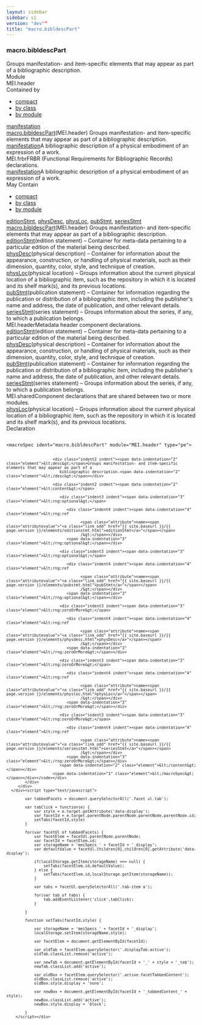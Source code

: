 ```yaml
---
layout: sidebar
sidebar: s1
version: "dev""
title: "macro.bibldescPart"
---
```

<div class="specPage">
   <div class="macrogroupSpec">
      <h3 id="macro.bibldescPart">macro.bibldescPart</h3>
      <div class="specs">
         <div class="desc">Groups manifestation- and item-specific elements that may appear as part of a
            bibliographic description.
         </div>
         <div class="facet module">
            <div class="label">Module</div>
            <div class="statement text">MEI.header</div>
         </div>
         <div class="facet containedBy" id="containedBy">
            <div class="label">Contained by</div>
            <div class="statement classes list">
               <ul class="tab">
                  <li class="tab-item"><a data-display="compact" id="containedBy_compact_tab" href="#containedBy" class="displayTab active">compact</a></li>
                  <li class="tab-item"><a data-display="class" id="containedBy_class_tab" href="#containedBy" class="displayTab">by class</a></li>
                  <li class="tab-item"><a data-display="module" id="containedBy_module_tab" href="#containedBy" class="displayTab">by module</a></li>
               </ul>
               <div id="containedBy_tabbedContent_compact" class="facetTabbedContent compact active"><span class="ident element" title="A bibliographic description of a physical embodiment of an expression of a work."><a class="link_odd_elementSpec" href="{{ site.baseurl }}/{{ page.version }}/elements/manifestation.html">manifestation</a></span></div>
               <div id="containedBy_tabbedContent_class" class="facetTabbedContent class">
                  <div class="classBox" title="macro.bibldescPart">
                     <div class="classHeading"><label class="classLabel"><a class="classLink" href="{{ site.baseurl }}/{{ page.version }}/macro-groups/macro.bibldescpart.html">macro.bibldescPart</a></label><span class="classDesc">(MEI.header) Groups manifestation- and item-specific elements that may appear as part
                           of a bibliographic description.</span></div>
                     <div class="classContent">
                        <div class="elementDef def"><span class="ident element" title="A bibliographic description of a physical embodiment of an expression of a work."><a class="link_odd_elementSpec" href="{{ site.baseurl }}/{{ page.version }}/elements/manifestation.html">manifestation</a></span><span class="elementDesc desc">A bibliographic description of a physical embodiment of an expression of a work.</span></div>
                     </div>
                  </div>
               </div>
               <div id="containedBy_tabbedContent_module" class="facetTabbedContent module">
                  <div class="classBox" title="MEI.frbr">
                     <div class="classHeading"><label class="classLabel">MEI.frbr</label><span class="classDesc">FRBR (Functional Requirements for Bibliographic Records) declarations.</span></div>
                     <div class="classContent">
                        <div class="elementRef"><a class="link_odd_elementSpec" href="{{ site.baseurl }}/{{ page.version }}/elements/manifestation.html">manifestation</a><span class="elementDesc">A bibliographic description of a physical embodiment of an expression of a work.</span></div>
                     </div>
                  </div>
               </div>
            </div>
         </div>
         <div class="facet mayContain" id="mayContain">
            <div class="label">May Contain</div>
            <div class="statement classes list">
               <ul class="tab">
                  <li class="tab-item"><a data-display="compact" id="mayContain_compact_tab" href="#mayContain" class="displayTab active">compact</a></li>
                  <li class="tab-item"><a data-display="class" id="mayContain_class_tab" href="#mayContain" class="displayTab">by class</a></li>
                  <li class="tab-item"><a data-display="module" id="mayContain_module_tab" href="#mayContain" class="displayTab">by module</a></li>
               </ul>
               <div id="mayContain_tabbedContent_compact" class="facetTabbedContent compact active"><span class="ident element" title="(edition statement) – Container for meta-data pertaining to a particular edition of the material being described."><a class="link_odd_elementSpec" href="{{ site.baseurl }}/{{ page.version }}/elements/editionstmt.html">editionStmt</a></span>, <span class="ident element" title="(physical description) – Container for information about the appearance, construction, or handling of physical materials, such as their dimension, quantity, color, style, and technique of creation."><a class="link_odd_elementSpec" href="{{ site.baseurl }}/{{ page.version }}/elements/physdesc.html">physDesc</a></span>, <span class="ident element" title="(physical location) – Groups information about the current physical location of a bibliographic item, such as the repository in which it is located and its shelf mark(s), and its previous locations."><a class="link_odd_elementSpec" href="{{ site.baseurl }}/{{ page.version }}/elements/physloc.html">physLoc</a></span>, <span class="ident element" title="(publication statement) – Container for information regarding the publication or distribution of a bibliographic item, including the publisher's name and address, the date of publication, and other relevant details."><a class="link_odd_elementSpec" href="{{ site.baseurl }}/{{ page.version }}/elements/pubstmt.html">pubStmt</a></span>, <span class="ident element" title="(series statement) – Groups information about the series, if any, to which a publication belongs."><a class="link_odd_elementSpec" href="{{ site.baseurl }}/{{ page.version }}/elements/seriesstmt.html">seriesStmt</a></span></div>
               <div id="mayContain_tabbedContent_class" class="facetTabbedContent class">
                  <div class="classBox" title="macro.bibldescPart">
                     <div class="classHeading"><label class="classLabel"><a class="classLink" href="{{ site.baseurl }}/{{ page.version }}/macro-groups/macro.bibldescpart.html">macro.bibldescPart</a></label><span class="classDesc">(MEI.header) Groups manifestation- and item-specific elements that may appear as part
                           of a bibliographic description.</span></div>
                     <div class="classContent">
                        <div class="elementDef def"><span class="ident element" title="(edition statement) – Container for meta-data pertaining to a particular edition of the material being described."><a class="link_odd_elementSpec" href="{{ site.baseurl }}/{{ page.version }}/elements/editionstmt.html">editionStmt</a></span><span class="elementDesc desc">(edition statement) – Container for meta-data pertaining to a particular edition of
                              the
                              material being described.</span></div>
                        <div class="elementDef def"><span class="ident element" title="(physical description) – Container for information about the appearance, construction, or handling of physical materials, such as their dimension, quantity, color, style, and technique of creation."><a class="link_odd_elementSpec" href="{{ site.baseurl }}/{{ page.version }}/elements/physdesc.html">physDesc</a></span><span class="elementDesc desc">(physical description) – Container for information about the appearance, construction,
                              or
                              handling of physical materials, such as their dimension, quantity, color, style, and
                              technique
                              of creation.</span></div>
                        <div class="elementDef def"><span class="ident element" title="(physical location) – Groups information about the current physical location of a bibliographic item, such as the repository in which it is located and its shelf mark(s), and its previous locations."><a class="link_odd_elementSpec" href="{{ site.baseurl }}/{{ page.version }}/elements/physloc.html">physLoc</a></span><span class="elementDesc desc">(physical location) – Groups information about the current physical location of a
                              bibliographic item, such as the repository in which it is located and its shelf mark(s),
                              and
                              its previous locations.</span></div>
                        <div class="elementDef def"><span class="ident element" title="(publication statement) – Container for information regarding the publication or distribution of a bibliographic item, including the publisher's name and address, the date of publication, and other relevant details."><a class="link_odd_elementSpec" href="{{ site.baseurl }}/{{ page.version }}/elements/pubstmt.html">pubStmt</a></span><span class="elementDesc desc">(publication statement) – Container for information regarding the publication or
                              distribution of a bibliographic item, including the publisher's name and address,
                              the date of
                              publication, and other relevant details.</span></div>
                        <div class="elementDef def"><span class="ident element" title="(series statement) – Groups information about the series, if any, to which a publication belongs."><a class="link_odd_elementSpec" href="{{ site.baseurl }}/{{ page.version }}/elements/seriesstmt.html">seriesStmt</a></span><span class="elementDesc desc">(series statement) – Groups information about the series, if any, to which a publication
                              belongs.</span></div>
                     </div>
                  </div>
               </div>
               <div id="mayContain_tabbedContent_module" class="facetTabbedContent module">
                  <div class="classBox" title="MEI.header">
                     <div class="classHeading"><label class="classLabel">MEI.header</label><span class="classDesc">Metadata header component declarations.</span></div>
                     <div class="classContent">
                        <div class="elementRef" title="editionStmt"><a class="link_odd_elementSpec" href="{{ site.baseurl }}/{{ page.version }}/elements/editionstmt.html">editionStmt</a><span class="elementDesc">(edition statement) – Container for meta-data pertaining to a particular edition of
                              the
                              material being described.</span></div>
                        <div class="elementRef" title="physDesc"><a class="link_odd_elementSpec" href="{{ site.baseurl }}/{{ page.version }}/elements/physdesc.html">physDesc</a><span class="elementDesc">(physical description) – Container for information about the appearance, construction,
                              or
                              handling of physical materials, such as their dimension, quantity, color, style, and
                              technique
                              of creation.</span></div>
                        <div class="elementRef" title="pubStmt"><a class="link_odd_elementSpec" href="{{ site.baseurl }}/{{ page.version }}/elements/pubstmt.html">pubStmt</a><span class="elementDesc">(publication statement) – Container for information regarding the publication or
                              distribution of a bibliographic item, including the publisher's name and address,
                              the date of
                              publication, and other relevant details.</span></div>
                        <div class="elementRef" title="seriesStmt"><a class="link_odd_elementSpec" href="{{ site.baseurl }}/{{ page.version }}/elements/seriesstmt.html">seriesStmt</a><span class="elementDesc">(series statement) – Groups information about the series, if any, to which a publication
                              belongs.</span></div>
                     </div>
                  </div>
                  <div class="classBox" title="MEI.shared">
                     <div class="classHeading"><label class="classLabel">MEI.shared</label><span class="classDesc">Component declarations that are shared between two or more modules.</span></div>
                     <div class="classContent">
                        <div class="elementRef" title="physLoc"><a class="link_odd_elementSpec" href="{{ site.baseurl }}/{{ page.version }}/elements/physloc.html">physLoc</a><span class="elementDesc">(physical location) – Groups information about the current physical location of a
                              bibliographic item, such as the repository in which it is located and its shelf mark(s),
                              and
                              its previous locations.</span></div>
                     </div>
                  </div>
               </div>
            </div>
         </div>
         <div class="facet declaration">
            <div class="label">Declaration</div>
            <div class="statement declaration">
               <div class="code" xml:space="preserve" data-lang="ODD"><code>
                     <div class="indent1 indent"><span data-indentation="1" class="element">&lt;macroSpec <span class="attribute">ident=</span><span class="attributevalue">"macro.bibldescPart"</span> <span class="attribute">module=</span><span class="attributevalue">"MEI.header"</span> <span class="attribute">type=</span><span class="attributevalue">"pe"</span>&gt;</span>
                        
                        <div class="indent2 indent"><span data-indentation="2" class="element">&lt;desc&gt;</span>Groups manifestation- and item-specific elements that may appear as part of a
                           bibliographic description.<span data-indentation="2" class="element">&lt;/desc&gt;</span></div>
                        
                        <div class="indent2 indent"><span data-indentation="2" class="element">&lt;content&gt;</span>
                           
                           <div class="indent3 indent"><span data-indentation="3" class="element">&lt;rng:optional&gt;</span>
                              
                              <div class="indent4 indent"><span data-indentation="4" class="element">&lt;rng:ref
                                    
                                    <span class="attribute">name=<span class="attributevalue">"<a class="link_odd" href="{{ site.baseurl }}/{{ page.version }}/elements/editionstmt.html">editionStmt</a>"</span></span>
                                    /&gt;</span></div>
                              <span data-indentation="3" class="element">&lt;/rng:optional&gt;</span></div>
                           
                           <div class="indent3 indent"><span data-indentation="3" class="element">&lt;rng:optional&gt;</span>
                              
                              <div class="indent4 indent"><span data-indentation="4" class="element">&lt;rng:ref
                                    
                                    <span class="attribute">name=<span class="attributevalue">"<a class="link_odd" href="{{ site.baseurl }}/{{ page.version }}/elements/pubstmt.html">pubStmt</a>"</span></span>
                                    /&gt;</span></div>
                              <span data-indentation="3" class="element">&lt;/rng:optional&gt;</span></div>
                           
                           <div class="indent3 indent"><span data-indentation="3" class="element">&lt;rng:zeroOrMore&gt;</span>
                              
                              <div class="indent4 indent"><span data-indentation="4" class="element">&lt;rng:ref
                                    
                                    <span class="attribute">name=<span class="attributevalue">"<a class="link_odd" href="{{ site.baseurl }}/{{ page.version }}/elements/physdesc.html">physDesc</a>"</span></span>
                                    /&gt;</span></div>
                              <span data-indentation="3" class="element">&lt;/rng:zeroOrMore&gt;</span></div>
                           
                           <div class="indent3 indent"><span data-indentation="3" class="element">&lt;rng:zeroOrMore&gt;</span>
                              
                              <div class="indent4 indent"><span data-indentation="4" class="element">&lt;rng:ref
                                    
                                    <span class="attribute">name=<span class="attributevalue">"<a class="link_odd" href="{{ site.baseurl }}/{{ page.version }}/elements/physloc.html">physLoc</a>"</span></span>
                                    /&gt;</span></div>
                              <span data-indentation="3" class="element">&lt;/rng:zeroOrMore&gt;</span></div>
                           
                           <div class="indent3 indent"><span data-indentation="3" class="element">&lt;rng:zeroOrMore&gt;</span>
                              
                              <div class="indent4 indent"><span data-indentation="4" class="element">&lt;rng:ref
                                    
                                    <span class="attribute">name=<span class="attributevalue">"<a class="link_odd" href="{{ site.baseurl }}/{{ page.version }}/elements/seriesstmt.html">seriesStmt</a>"</span></span>
                                    /&gt;</span></div>
                              <span data-indentation="3" class="element">&lt;/rng:zeroOrMore&gt;</span></div>
                           <span data-indentation="2" class="element">&lt;/content&gt;</span></div>
                        <span data-indentation="1" class="element">&lt;/macroSpec&gt;</span></div></code></div>
            </div>
         </div>
      </div><script type="text/javascript">
            
            var tabbedFacets = document.querySelectorAll('.facet ul.tab');
            
            var tabClick = function(e) {
                var style = e.target.getAttribute('data-display');
                var facetId = e.target.parentNode.parentNode.parentNode.parentNode.id;
                setTabs(facetId,style)
            }
            
            for(var facetUl of tabbedFacets) {
                var facetElem = facetUl.parentNode.parentNode;
                var facetId = facetElem.id;
                var storageName = 'meiSpecs_' + facetId + '_display';
                var defaultValue = facetUl.children[0].children[0].getAttribute('data-display');
                
                if(localStorage.getItem(storageName) === null) {
                    setTabs(facetElem.id,defaultValue);
                } else {
                    setTabs(facetElem.id,localStorage.getItem(storageName));
                }
                
                var tabs = facetUl.querySelectorAll('.tab-item a');
                
                for(var tab of tabs) {
                    tab.addEventListener('click',tabClick);
                }
                
            }
            
            function setTabs(facetId,style) {
                
                var storageName = 'meiSpecs_' + facetId + '_display';
                localStorage.setItem(storageName,style);
                
                var facetElem = document.getElementById(facetId);
                
                var oldTab = facetElem.querySelector('.displayTab.active');
                oldTab.classList.remove('active');
                
                var newTab = document.getElementById(facetId + '_' + style + '_tab');
                newTab.classList.add('active');
                
                var oldBox = facetElem.querySelector('.active.facetTabbedContent');
                oldBox.classList.remove('active');
                oldBox.style.display = 'none';
                
                var newBox = document.getElementById(facetId + '_tabbedContent_' + style);
                newBox.classList.add('active');
                newBox.style.display = 'block';
                
            }
        </script></div>
</div>